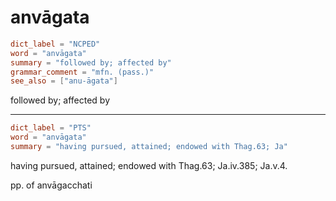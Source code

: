 # anvāgata

``` toml
dict_label = "NCPED"
word = "anvāgata"
summary = "followed by; affected by"
grammar_comment = "mfn. (pass.)"
see_also = ["anu-āgata"]
```

followed by; affected by

--------------------

``` toml
dict_label = "PTS"
word = "anvāgata"
summary = "having pursued, attained; endowed with Thag.63; Ja"
```

having pursued, attained; endowed with Thag.63; Ja.iv.385; Ja.v.4.

pp. of anvāgacchati

